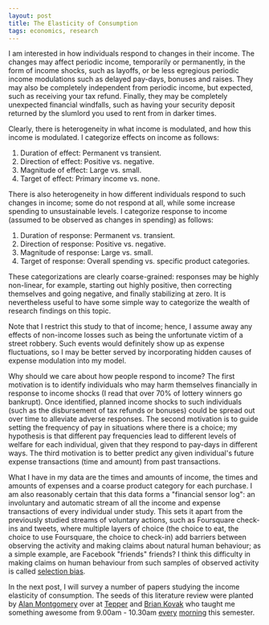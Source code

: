 ```yaml
---
layout: post
title: The Elasticity of Consumption
tags: economics, research
---
```


I am interested in how individuals respond to changes in their income. The changes may affect
periodic income, temporarily or permanently, in the form of income shocks, such as layoffs, or
be less egregious periodic income modulations such as delayed pay-days, bonuses and raises.
They may also be completely independent from periodic income, but expected, such as receiving
your tax refund. Finally, they may be completely unexpected financial windfalls, such as having
your security deposit returned by the slumlord you used to rent from in darker times.

Clearly, there is heterogeneity in what income is modulated, and how this income is modulated.
I categorize effects on income as follows:

   1. Duration of effect: Permanent vs transient.
   2. Direction of effect: Positive vs. negative.
   3. Magnitude of effect: Large vs. small.  
   4. Target of effect: Primary income vs. none.

There is also heterogeneity in how different individuals respond to such changes
in income; some do not respond at all, while some increase spending to unsustainable levels.
I categorize response to income (assumed to be observed as changes in spending) as follows:

   1. Duration of response: Permanent vs. transient.
   2. Direction of response: Positive vs. negative. 
   3. Magnitude of response: Large vs. small.
   4. Target of response: Overall spending vs. specific product categories. 

These categorizations are clearly coarse-grained: responses may be highly non-linear,
for example, starting out highly positive, then correcting themselves and going negative,
and finally stabilizing at zero. It is nevertheless useful to have some simple way to
categorize the wealth of research findings on this topic.

Note that I restrict this study to that of income; hence, I assume away any effects of
non-income losses such as being the unfortunate victim of a street robbery. Such events would
definitely show up as expense fluctuations, so I may be better served by incorporating
hidden causes of expense modulation into my model.

Why should we care about how people respond to income? The first motivation is to identify
individuals who may harm themselves financially in response to income shocks (I read that
over 70% of lottery winners go bankrupt). Once identified, planned income shocks to such
individuals (such as the disbursement of tax refunds or bonuses) could be spread out over
time to alleviate adverse responses. The second motivation is to guide setting the frequency
of pay in situations where there is a choice; my hypothesis is that different pay frequencies
lead to different levels of welfare for each individual, given that they respond to pay-days
in different ways. The third motivation is to better predict any given individual's
future expense transactions (time and amount) from past transactions.

What I have in my data are the times and amounts of income, the times and amounts of expenses
and a coarse product category for each purchase. I am also reasonably certain that this data
forms a "financial sensor log": an involuntary and automatic stream of all the income and
expense transactions of every individual under study. This sets it apart from the previously
studied streams of voluntary actions, such as Foursquare check-ins and tweets, where multiple
layers of choice (the choice to eat, the choice to use Foursquare, the choice to check-in)
add barriers between observing the activity and making claims about natural human behaviour; as
a simple example, are Facebook "friends" friends? I think this difficulty in making claims on
human behaviour from such samples of observed activity is called [selection bias][1].

In the next post, I will survey a number of papers studying the income elasticity of consumption.
The seeds of this literature review were planted by [Alan Montgomery][2] over at [Tepper][3] and
[Brian Kovak][4] who taught me something awesome from 9.00am - 10.30am [every][5] [morning][6] this
semester.

[1]: https://en.wikipedia.org/wiki/Selection_bias
[2]: http://www.andrew.cmu.edu/user/alm3/
[3]: http://tepper.cmu.edu/
[4]: https://www.andrew.cmu.edu/user/bkovak/
[5]: http://www.heinz.cmu.edu/academic-resources/course-results/course-details/index.aspx?cid=587
[6]: http://www.heinz.cmu.edu/academic-resources/course-results/course-details/index.aspx?cid=167
